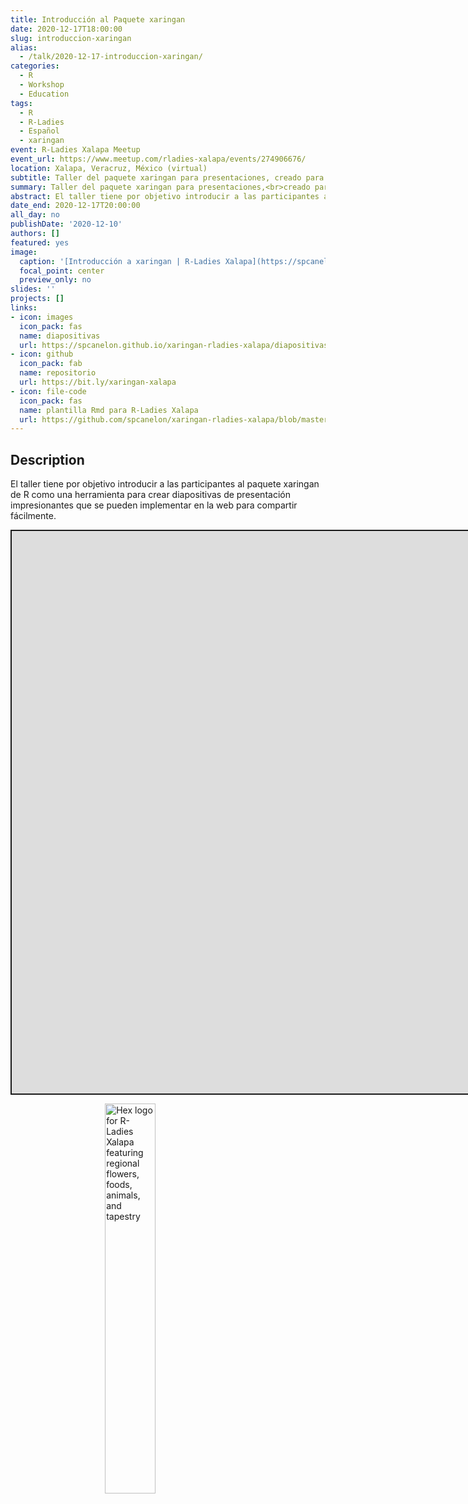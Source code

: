 ```yaml
---
title: Introducción al Paquete xaringan
date: 2020-12-17T18:00:00
slug: introduccion-xaringan
alias:
  - /talk/2020-12-17-introduccion-xaringan/
categories:
  - R
  - Workshop
  - Education
tags:
  - R
  - R-Ladies
  - Español
  - xaringan
event: R-Ladies Xalapa Meetup
event_url: https://www.meetup.com/rladies-xalapa/events/274906676/
location: Xalapa, Veracruz, México (virtual)
subtitle: Taller del paquete xaringan para presentaciones, creado para R-Ladies Xalapa
summary: Taller del paquete xaringan para presentaciones,<br>creado para R-Ladies Xalapa
abstract: El taller tiene por objetivo introducir a las participantes al paquete xaringan de R como una herramienta para crear diapositivas de presentación impresionantes que se pueden implementar en la web para compartir fácilmente.
date_end: 2020-12-17T20:00:00
all_day: no
publishDate: '2020-12-10'
authors: []
featured: yes
image:
  caption: '[Introducción a xaringan | R-Ladies Xalapa](https://spcanelon.github.io/xaringan-rladies-xalapa/diapositivas/introduccion-xaringan.html)'
  focal_point: center
  preview_only: no
slides: ''
projects: []
links:
- icon: images
  icon_pack: fas
  name: diapositivas
  url: https://spcanelon.github.io/xaringan-rladies-xalapa/diapositivas/introduccion-xaringan.html
- icon: github
  icon_pack: fab
  name: repositorio
  url: https://bit.ly/xaringan-xalapa
- icon: file-code
  icon_pack: fas
  name: plantilla Rmd para R-Ladies Xalapa
  url: https://github.com/spcanelon/xaringan-rladies-xalapa/blob/master/tutorial/ejemplo-de-diapositivas.Rmd
---
```


<script src="{{< blogdown/postref >}}index_files/fitvids/fitvids.min.js"></script>

## Description

El taller tiene por objetivo introducir a las participantes al paquete xaringan de R como una herramienta para crear diapositivas de presentación impresionantes que se pueden implementar en la web para compartir fácilmente.

<div class="shareagain" style="min-width:300px;margin:1em auto;">
<iframe src="https://spcanelon.github.io/xaringan-rladies-xalapa/diapositivas/introduccion-xaringan.html" width="1600" height="900" style="border:2px solid currentColor;" loading="lazy" allowfullscreen></iframe>
<script>fitvids('.shareagain', {players: 'iframe'});</script>
</div>

<img src="rladies-xalapa.jpg" title="Hex logo for R-Ladies Xalapa featuring regional flowers, foods, animals, and tapestry" alt="Hex logo for R-Ladies Xalapa featuring regional flowers, foods, animals, and tapestry" width="40%" style="display: block; margin: auto;" />
